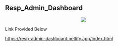 ## Resp_Admin_Dashboard


<div align ="center">
  <img src="https://readme-typing-svg.herokuapp.com?font=Wallpoet&color=%236FDA44&size=32&center=true&vCenter=true&width=600&height=50&lines=Hi+there+,+This+is+A+Responsive Adming Dashboard alt="Headline" /> 
</div>

Link Provided Below

https://resp-admin-dashboard.netlify.app/index.html
